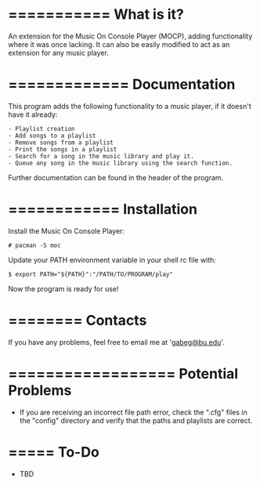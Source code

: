 ===========
What is it?
===========

An extension for the Music On Console Player (MOCP), adding functionality where
it was once lacking. It can also be easily modified to act as an extension for
any music player.



=============
Documentation
=============

This program adds the following functionality to a music player, if it doesn't
have it already:

    - Playlist creation
    - Add songs to a playlist
    - Remove songs from a playlist
    - Print the songs in a playlist
    - Search for a song in the music library and play it.
    - Queue any song in the music library using the search function.

Further documentation can be found in the header of the program.



============
Installation
============

Install the Music On Console Player:
    
    # pacman -S moc

Update your PATH environment variable in your shell rc file with:
    
    $ export PATH="${PATH}":"/PATH/TO/PROGRAM/play"

Now the program is ready for use!



========
Contacts
========

If you have any problems, feel free to email me at 'gabeg@bu.edu'.



==================
Potential Problems
==================

- If you are receiving an incorrect file path error, check the ".cfg" files
  in the "config" directory and verify that the paths and playlists are correct.



=====
To-Do
=====

- TBD
